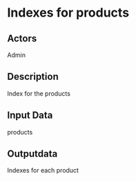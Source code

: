 # Indexes for products

## Actors

Admin

## Description

Index for the products

## Input Data

products

## Outputdata

Indexes for each product
